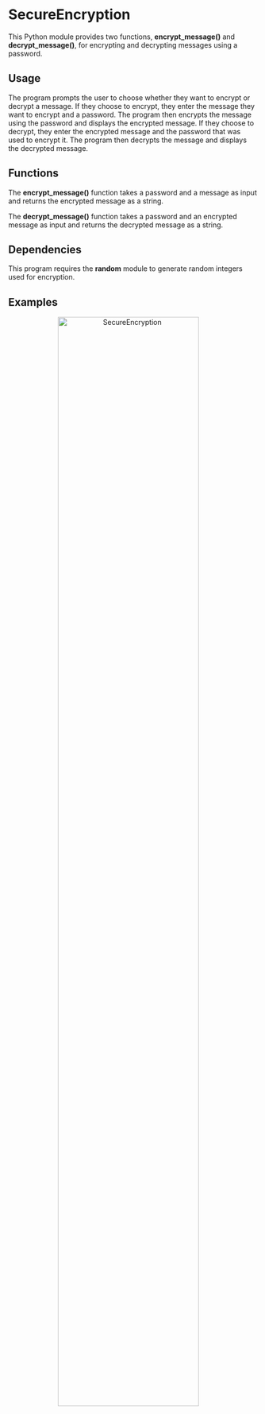 # SecureEncryption

This Python module provides two functions, **encrypt_message()** and **decrypt_message()**, for encrypting and decrypting messages using a password.

## Usage

The program prompts the user to choose whether they want to encrypt or decrypt a message. If they choose to encrypt, they enter the message they want to encrypt and a password. The program then encrypts the message using the password and displays the encrypted message. If they choose to decrypt, they enter the encrypted message and the password that was used to encrypt it. The program then decrypts the message and displays the decrypted message.

## Functions

The **encrypt_message()** function takes a password and a message as input and returns the encrypted message as a string.

The **decrypt_message()** function takes a password and an encrypted message as input and returns the decrypted message as a string.

## Dependencies

This program requires the **random** module to generate random integers used for encryption.

## Examples
<p align="center">
  <img src="doc/SecureEncryption.gif" alt="SecureEncryption" width=75% style="margin-right: 20px"/>
</p>

